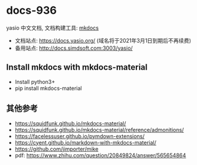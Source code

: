 # docs-936

yasio 中文文档, 文档构建工具: [mkdocs](https://www.mkdocs.org/)

* 文档站点: https://docs.yasio.org/ (域名将于2021年3月1日到期后不再续费)
* 备用站点: http://docs.simdsoft.com:3003/yasio/

## Install mkdocs with mkdocs-material
- Install python3+
- pip install mkdocs-material

## 其他参考
- https://squidfunk.github.io/mkdocs-material/
- https://squidfunk.github.io/mkdocs-material/reference/admonitions/
- https://facelessuser.github.io/pymdown-extensions/
- https://cyent.github.io/markdown-with-mkdocs-material/
- https://github.com/jimporter/mike
- pdf: https://www.zhihu.com/question/20849824/answer/565654864


